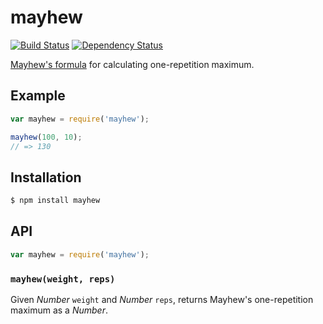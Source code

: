# mayhew

[![Build Status][travis-svg]][travis]
[![Dependency Status][gemnasium-svg]][gemnasium]

[Mayhew's formula][1] for calculating one-repetition maximum.

## Example

``` javascript
var mayhew = require('mayhew');

mayhew(100, 10);
// => 130
```

## Installation

``` bash
$ npm install mayhew
```

## API

``` javascript
var mayhew = require('mayhew');
```

### `mayhew(weight, reps)`

Given _Number_ `weight` and _Number_ `reps`, returns Mayhew's one-repetition
maximum as a _Number_.


   [1]: https://en.wikipedia.org/wiki/One-repetition_maximum#Mayhew_et_al.
   [travis]: https://travis-ci.org/KenanY/mayhew
   [travis-svg]: https://img.shields.io/travis/KenanY/mayhew.svg
   [gemnasium]: https://gemnasium.com/KenanY/mayhew
   [gemnasium-svg]: https://img.shields.io/gemnasium/KenanY/mayhew.svg
